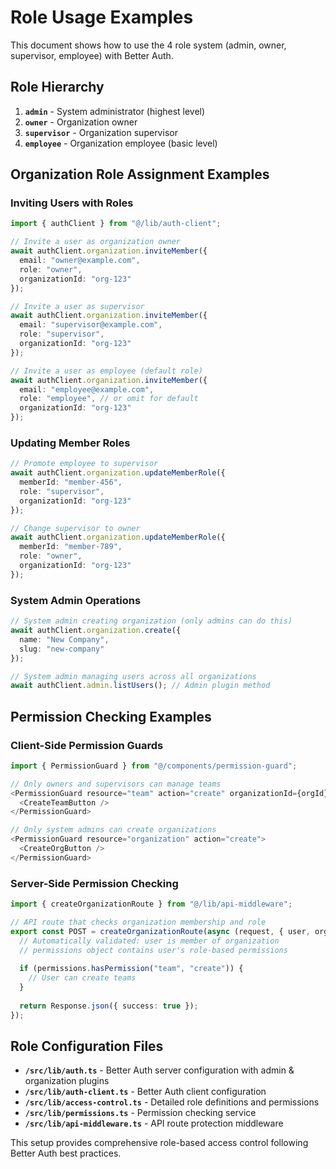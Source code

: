 # Role Usage Examples

This document shows how to use the 4 role system (admin, owner, supervisor, employee) with Better Auth.

## Role Hierarchy

1. **`admin`** - System administrator (highest level)
2. **`owner`** - Organization owner  
3. **`supervisor`** - Organization supervisor
4. **`employee`** - Organization employee (basic level)

## Organization Role Assignment Examples

### Inviting Users with Roles

```typescript
import { authClient } from "@/lib/auth-client";

// Invite a user as organization owner
await authClient.organization.inviteMember({
  email: "owner@example.com",
  role: "owner",
  organizationId: "org-123"
});

// Invite a user as supervisor
await authClient.organization.inviteMember({
  email: "supervisor@example.com", 
  role: "supervisor",
  organizationId: "org-123"
});

// Invite a user as employee (default role)
await authClient.organization.inviteMember({
  email: "employee@example.com",
  role: "employee", // or omit for default
  organizationId: "org-123"
});
```

### Updating Member Roles

```typescript
// Promote employee to supervisor
await authClient.organization.updateMemberRole({
  memberId: "member-456",
  role: "supervisor",
  organizationId: "org-123"
});

// Change supervisor to owner
await authClient.organization.updateMemberRole({
  memberId: "member-789", 
  role: "owner",
  organizationId: "org-123"
});
```

### System Admin Operations

```typescript
// System admin creating organization (only admins can do this)
await authClient.organization.create({
  name: "New Company",
  slug: "new-company"
});

// System admin managing users across all organizations
await authClient.admin.listUsers(); // Admin plugin method
```

## Permission Checking Examples

### Client-Side Permission Guards

```typescript
import { PermissionGuard } from "@/components/permission-guard";

// Only owners and supervisors can manage teams
<PermissionGuard resource="team" action="create" organizationId={orgId}>
  <CreateTeamButton />
</PermissionGuard>

// Only system admins can create organizations
<PermissionGuard resource="organization" action="create">
  <CreateOrgButton />
</PermissionGuard>
```

### Server-Side Permission Checking

```typescript
import { createOrganizationRoute } from "@/lib/api-middleware";

// API route that checks organization membership and role
export const POST = createOrganizationRoute(async (request, { user, organization, permissions }) => {
  // Automatically validated: user is member of organization
  // permissions object contains user's role-based permissions
  
  if (permissions.hasPermission("team", "create")) {
    // User can create teams
  }
  
  return Response.json({ success: true });
});
```

## Role Configuration Files

- **`/src/lib/auth.ts`** - Better Auth server configuration with admin & organization plugins
- **`/src/lib/auth-client.ts`** - Better Auth client configuration 
- **`/src/lib/access-control.ts`** - Detailed role definitions and permissions
- **`/src/lib/permissions.ts`** - Permission checking service
- **`/src/lib/api-middleware.ts`** - API route protection middleware

This setup provides comprehensive role-based access control following Better Auth best practices.